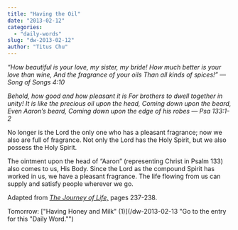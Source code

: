 ```yaml
---
title: "Having the Oil"
date: "2013-02-12"
categories: 
  - "daily-words"
slug: "dw-2013-02-12"
author: "Titus Chu"
---
```


_“How beautiful is your love, my sister, my bride!_ _How much better is your love than wine,_ _And the fragrance of your oils Than all kinds of spices!”_ _— Song of Songs 4:10_

_Behold, how good and how pleasant it is_ _For brothers to dwell together in unity!_ _It is like the precious oil upon the head,_ _Coming down upon the beard,_ _Even Aaron’s beard,_ _Coming down upon the edge of his robes_ _— Psa 133:1-2_ 

No longer is the Lord the only one who has a pleasant fragrance; now we also are full of fragrance. Not only the Lord has the Holy Spirit, but we also possess the Holy Spirit.

The ointment upon the head of “Aaron” (representing Christ in Psalm 133) also comes to us, His Body. Since the Lord as the compound Spirit has worked in us, we have a pleasant fragrance. The life flowing from us can supply and satisfy people wherever we go.

Adapted from _[The Journey of Life,](/book-journey "Go to the listing for this book.")_ pages 237-238.

Tomorrow: ["Having Honey and Milk" (1)](/dw-2013-02-13 "Go to the entry for this "Daily Word."")
